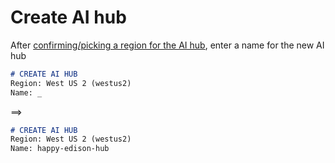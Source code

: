 # Create AI hub

After [confirming/picking a region for the AI hub](flow-sub-pick-region.md), enter a name for the new AI hub

```markdown
# CREATE AI HUB
Region: West US 2 (westus2)
Name: _
```

==>

```markdown
# CREATE AI HUB
Region: West US 2 (westus2)
Name: happy-edison-hub
```
